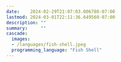 ```yaml
---
date:    2024-02-29T21:07:03.006780-07:00
lastmod: 2024-03-01T22:11:36.649560-07:00
description: ""
summary:     ""
cascade:
  images:
  - /languages/fish-shell.jpeg
  programming_language: "Fish Shell"
---
```

